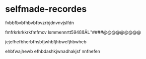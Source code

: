 # selfmade-recordes

fvbbfbvbfhbvbfbvzrbjdnvnvjslfdn

fmfrkrkrkkrkfmfmcv
lsmmennrtt594ßßÄL''####@@@@@@@@@

jejefhefbherbfhsbfjwhbfjhbwefjhbwheb

ehbfwajhewb
efhbdashkjwnadhakjsf
nnfnefen
